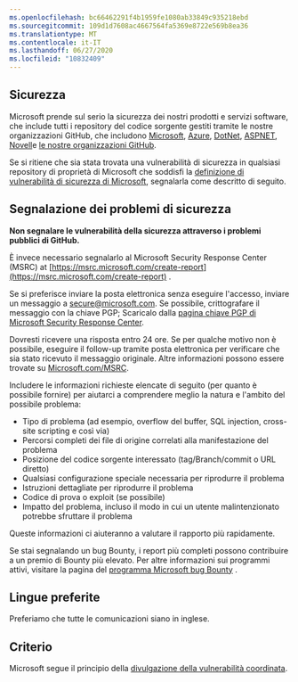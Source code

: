 ```yaml
---
ms.openlocfilehash: bc66462291f4b1959fe1080ab33849c935218ebd
ms.sourcegitcommit: 109d1d7608ac4667564fa5369e8722e569b8ea36
ms.translationtype: MT
ms.contentlocale: it-IT
ms.lasthandoff: 06/27/2020
ms.locfileid: "10832409"
---
```

<!-- BEGIN MICROSOFT SECURITY.MD V0.0.5 BLOCK -->

## Sicurezza

Microsoft prende sul serio la sicurezza dei nostri prodotti e servizi software, che include tutti i repository del codice sorgente gestiti tramite le nostre organizzazioni GitHub, che includono [Microsoft](https://github.com/Microsoft), [Azure](https://github.com/Azure), [DotNet](https://github.com/dotnet), [ASPNET](https://github.com/aspnet), [Novell](https://github.com/xamarin)e [le nostre organizzazioni GitHub](https://opensource.microsoft.com/).

Se si ritiene che sia stata trovata una vulnerabilità di sicurezza in qualsiasi repository di proprietà di Microsoft che soddisfi la [definizione di vulnerabilità di sicurezza di Microsoft](https://docs.microsoft.com/en-us/previous-versions/tn-archive/cc751383(v=technet.10)), segnalarla come descritto di seguito.

## Segnalazione dei problemi di sicurezza

**Non segnalare le vulnerabilità della sicurezza attraverso i problemi pubblici di GitHub.**

È invece necessario segnalarlo al Microsoft Security Response Center (MSRC) at [https://msrc.microsoft.com/create-report](https://msrc.microsoft.com/create-report) .

Se si preferisce inviare la posta elettronica senza eseguire l'accesso, inviare un messaggio a [secure@microsoft.com](mailto:secure@microsoft.com).  Se possibile, crittografare il messaggio con la chiave PGP; Scaricalo dalla [pagina chiave PGP di Microsoft Security Response Center](https://www.microsoft.com/en-us/msrc/pgp-key-msrc).

Dovresti ricevere una risposta entro 24 ore. Se per qualche motivo non è possibile, eseguire il follow-up tramite posta elettronica per verificare che sia stato ricevuto il messaggio originale. Altre informazioni possono essere trovate su [Microsoft.com/MSRC](https://www.microsoft.com/msrc). 

Includere le informazioni richieste elencate di seguito (per quanto è possibile fornire) per aiutarci a comprendere meglio la natura e l'ambito del possibile problema:

  * Tipo di problema (ad esempio, overflow del buffer, SQL injection, cross-site scripting e così via)
  * Percorsi completi dei file di origine correlati alla manifestazione del problema
  * Posizione del codice sorgente interessato (tag/Branch/commit o URL diretto)
  * Qualsiasi configurazione speciale necessaria per riprodurre il problema
  * Istruzioni dettagliate per riprodurre il problema
  * Codice di prova o exploit (se possibile)
  * Impatto del problema, incluso il modo in cui un utente malintenzionato potrebbe sfruttare il problema

Queste informazioni ci aiuteranno a valutare il rapporto più rapidamente.

Se stai segnalando un bug Bounty, i report più completi possono contribuire a un premio di Bounty più elevato. Per altre informazioni sui programmi attivi, visitare la pagina del [programma Microsoft bug Bounty](https://microsoft.com/msrc/bounty) .

## Lingue preferite

Preferiamo che tutte le comunicazioni siano in inglese.

## Criterio

Microsoft segue il principio della [divulgazione della vulnerabilità coordinata](https://www.microsoft.com/en-us/msrc/cvd).

<!-- END MICROSOFT SECURITY.MD BLOCK -->
